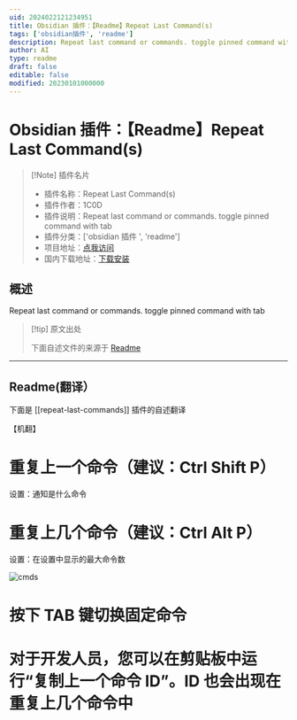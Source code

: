 ```yaml
---
uid: 2024022121234951
title: Obsidian 插件：【Readme】Repeat Last Command(s)
tags: ['obsidian插件', 'readme']
description: Repeat last command or commands. toggle pinned command with tab
author: AI
type: readme
draft: false
editable: false
modified: 20230101000000
---
```


# Obsidian 插件：【Readme】Repeat Last Command(s)

> [!Note] 插件名片
> - 插件名称：Repeat Last Command(s)
> - 插件作者：1C0D
> - 插件说明：Repeat last command or commands. toggle pinned command with tab
> - 插件分类：['obsidian 插件 ', 'readme']
> - 项目地址：[点我访问](https://github.com/1C0D/obsidian-repeat-last-commands)
> - 国内下载地址：[下载安装](https://pkmer.cn/products/plugin/pluginMarket/?repeat-last-commands)

## 概述

Repeat last command or commands. toggle pinned command with tab

> [!tip] 原文出处
>
>下面自述文件的来源于 [Readme](https://ghproxy.net/https://raw.githubusercontent.com/1C0D/obsidian-repeat-last-commands/master/README.md)

---

## Readme(翻译）

下面是 [[repeat-last-commands]] 插件的自述翻译

【机翻】

# 重复上一个命令（建议：Ctrl Shift P）

设置：通知是什么命令

# 重复上几个命令（建议：Ctrl Alt P）

设置：在设置中显示的最大命令数

![cmds](https://cdn.pkmer.cn/covers/repeat-last-commands_2_0.png!pkmer)

# 按下 TAB 键切换固定命令

# 对于开发人员，您可以在剪贴板中运行“复制上一个命令 ID”。ID 也会出现在重复上几个命令中